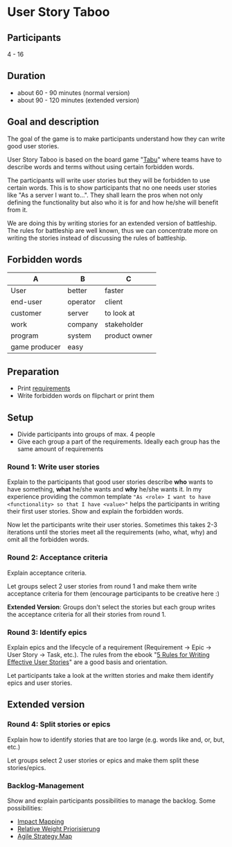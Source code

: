 # User Story Taboo

## Participants
4 - 16

## Duration
- about 60 - 90 minutes (normal version)
- about 90 - 120 minutes (extended version)

## Goal and description
The goal of the game is to make participants understand how they can write good user stories.

User Story Taboo is based on the board game "[Tabu](http://www.amazon.de/Hasbro-04199100-Tabu-XXL/dp/B000I1TDA4/ref=sr_1_1?ie=UTF8&qid=1436443815&sr=8-1&keywords=tabu)" where teams have to describe words and terms without using certain forbidden words.

The participants will write user stories but they will be forbidden to use certain words. This is to show participants that no one needs user stories like "As a server I want to...". They shall learn the pros when not only defining the functionality but also who it is for and how he/she will benefit from it.

We are doing this by writing stories for an extended version of battleship. The rules for battleship are well known, thus we can concentrate more on writing the stories instead of discussing the rules of battleship.

## Forbidden words

| A   | B   |  C  |
| --- | --- | --- |
| User | better | faster |
| end-user | operator | client |
| customer | server | to look at |
| work | company | stakeholder |
| program | system | product owner |
| game producer | easy |

## Preparation
- Print [requirements](https://github.com/djungowski/user-story-taboo/blob/master/Requirements%20Battleship%20(en).md)
- Write forbidden words on flipchart or print them

## Setup
- Divide participants into groups of max. 4 people
- Give each group a part of the requirements. Ideally each group has the same amount of requirements

### Round 1: Write user stories
Explain to the participants that good user stories describe **who** wants to have something, **what** he/she wants and **why** he/she wants it. In my experience providing the common template ``"As <role> I want to have <functionality> so that I have <value>"`` helps the participants in writing their first user stories. Show and explain the forbidden words.

Now let the participants write their user stories. Sometimes this takes 2-3 iterations until the stories meet all the requirements (who, what, why) and omit all the forbidden words.

### Round 2: Acceptance criteria
Explain acceptance criteria.

Let groups select 2 user stories from round 1 and make them write acceptance criteria for them (encourage participants to be creative here :)

**Extended Version**: Groups don't select the stories but each group writes the acceptance criteria for all their stories from round 1.

### Round 3: Identify epics
Explain epics and the lifecycle of a requirement (Requirement -> Epic -> User Story -> Task, etc.). The rules from the ebook "[5 Rules for Writing Effective User Stories](http://www.amazon.de/Rules-Writing-Effective-Stories-English-ebook/dp/B00E8IRUDK/ref=sr_1_1?ie=UTF8&qid=1436445772&sr=8-1&keywords=5+rules+for+writing+effective+user+stories)" are a good basis and orientation.

Let participants take a look at the written stories and make them identify epics and user stories.


## Extended version
### Round 4: Split stories or epics
Explain how to identify stories that are too large (e.g. words like and, or, but, etc.)

Let groups select 2 user stories or epics and make them split these stories/epics.

### Backlog-Management
Show and explain participants possibilities to manage the backlog. Some possibilities:

- [Impact Mapping](http://www.amazon.de/Impact-Mapping-Software-Products-Projects/dp/0955683645/ref=sr_1_1?ie=UTF8&qid=1436446025&sr=8-1&keywords=impact+mapping)
- [Relative Weight Priorisierung](http://www.prowareness.de/wp-content/uploads/2014/10/Priorisierung_im_Product_Backlog.pdf)
- [Agile Strategy Map](http://www.agile42.com/en/agile-transition/agile-strategy-map/)
